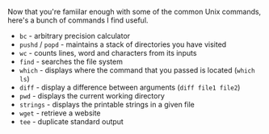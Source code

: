 Now that you're famiilar enough with some of the common Unix commands, here's a bunch of commands I find useful.

* `bc` - arbitrary precision calculator
* `pushd` / `popd` - maintains a stack of directories you have visited
* `wc` - counts lines, word and characters from its inputs
* `find` - searches the file system
* `which` - displays where the command that you passed is located (`which ls`)
* `diff` - display a difference between arguments (`diff file1 file2`)
* `pwd` - displays the current working directory
* `strings` - displays the printable strings in a given file
* `wget` - retrieve a website
* `tee` - duplicate standard output